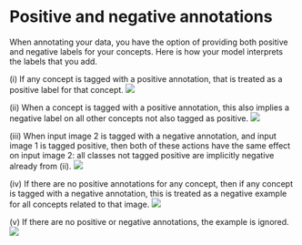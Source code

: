 # Positive and negative annotations

When annotating your data, you have the option of providing both positive and negative labels for your concepts. Here is how your model interprets the labels that you add.

\(i\) If any concept is tagged with a positive annotation, that is treated as a positive label for that concept.
![](../../.gitbook/assets/annotation_i.jpg)

\(ii\) When a concept is tagged with a positive annotation, this also implies a negative label on all other concepts not also tagged as positive.
![](../../.gitbook/assets/annotation_ii.jpg)

\(iii\) When input image 2 is tagged with a negative annotation, and input image 1 is tagged positive, then both of these actions have the same effect on input image 2: all classes not tagged positive are implicitly negative already from \(ii\).
![](../../.gitbook/assets/annotation_iii.jpg)

\(iv\) If there are no positive annotations for any concept, then if any concept is tagged with a negative annotation, this is treated as a negative example for all concepts related to that image.
![](../../.gitbook/assets/annotation_iv.jpg)

\(v\) If there are no positive or negative annotations, the example is ignored.
![](../../.gitbook/assets/annotation_v.jpg)
